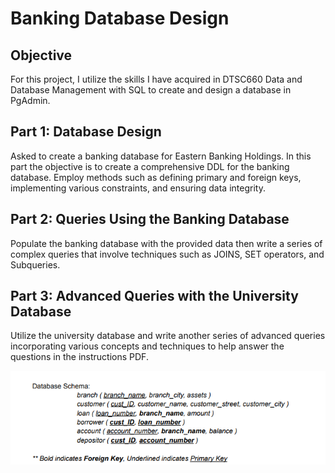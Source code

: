 # Banking Database Design

## Objective

For this project, I utilize the skills I have acquired in DTSC660 Data and Database Management with SQL to create and design a database in PgAdmin.

## Part 1: Database Design

Asked to create a banking database for Eastern Banking Holdings. In this part the objective is to create a comprehensive DDL for the banking database. 
Employ methods such as defining primary and foreign keys, implementing various constraints, and ensuring data integrity.

## Part 2: Queries Using the Banking Database

Populate the banking database with the provided data then write a series of complex queries that involve techniques such as JOINS, SET operators, and Subqueries.

## Part 3: Advanced Queries with the University Database

Utilize the university database and write another series of advanced queries incorporating various concepts and techniques to help answer the questions in the instructions PDF.


![alt text](image.png)
